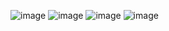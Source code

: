 ![image](https://github.com/hbtlucas/lbd-dataset-veiculos/assets/140832473/b5c3714f-bd3c-4089-a6a2-4b0eff923618)
![image](https://github.com/hbtlucas/lbd-dataset-veiculos/assets/140832473/c5d9fb20-cc48-4a99-bfc1-0d3d6b7aff31)
![image](https://github.com/hbtlucas/lbd-dataset-veiculos/assets/140832473/b5874ef4-1e99-405e-8571-db2b67e37102)
![image](https://github.com/hbtlucas/lbd-dataset-veiculos/assets/140832473/331a71fb-8980-4231-a970-4818818ed4f7)

